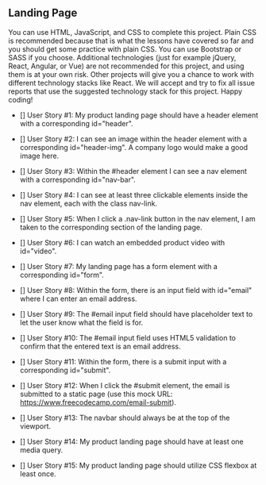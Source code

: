 ## Landing Page

You can use HTML, JavaScript, and CSS to complete this project. Plain CSS is recommended because that is what the lessons have covered so far and you should get some practice with plain CSS. You can use Bootstrap or SASS if you choose. Additional technologies (just for example jQuery, React, Angular, or Vue) are not recommended for this project, and using them is at your own risk. Other projects will give you a chance to work with different technology stacks like React. We will accept and try to fix all issue reports that use the suggested technology stack for this project. Happy coding!

- [] User Story #1: My product landing page should have a header element with a corresponding id="header".

- [] User Story #2: I can see an image within the header element with a corresponding id="header-img". A company logo would make a good image here.

- [] User Story #3: Within the #header element I can see a nav element with a corresponding id="nav-bar".

- [] User Story #4: I can see at least three clickable elements inside the nav element, each with the class nav-link.

- [] User Story #5: When I click a .nav-link button in the nav element, I am taken to the corresponding section of the landing page.

- [] User Story #6: I can watch an embedded product video with id="video".

- [] User Story #7: My landing page has a form element with a corresponding id="form".

- [] User Story #8: Within the form, there is an input field with id="email" where I can enter an email address.

- [] User Story #9: The #email input field should have placeholder text to let the user know what the field is for.

- [] User Story #10: The #email input field uses HTML5 validation to confirm that the entered text is an email address.

- [] User Story #11: Within the form, there is a submit input with a corresponding id="submit".

- [] User Story #12: When I click the #submit element, the email is submitted to a static page (use this mock URL: https://www.freecodecamp.com/email-submit).

- [] User Story #13: The navbar should always be at the top of the viewport.

- [] User Story #14: My product landing page should have at least one media query.

- [] User Story #15: My product landing page should utilize CSS flexbox at least once.
